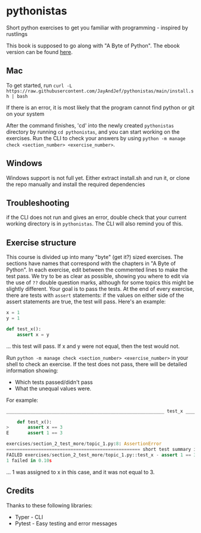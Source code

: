 # pythonistas
Short python exercises to get you familiar with programming - inspired by rustlings

This book is supposed to go along with "A Byte of Python". The ebook version can be found [here](https://python.swaroopch.com/).

## Mac

To get started, run `curl -L https://raw.githubusercontent.com/JayAndJef/pythonistas/main/install.sh | bash`

If there is an error, it is most likely that the program cannot find python or git on your system

After the command finishes, 'cd' into the newly created `pythonistas` directory by running `cd pythonistas`, and you can start working on the exercises. Run the CLI to check your answers by using `python -m manage check <section_number> <exercise_number>`.

## Windows

Windows support is not full yet. Either extract install.sh and run it, or clone the repo manually and install the required dependencies

## Troubleshooting

if the CLI does not run and gives an error, double check that your current working directory is in `pythonistas`. The CLI will also remind you of this.

## Exercise structure

This course is divided up into many "byte" (get it?) sized exercises. The sections have names that correspond with the chapters in "A Byte of Python". In each exercise, edit between the commented lines to make the test pass. We try to be as clear as possible, showing you where to edit via the use of `??` double question marks, although for some topics this might be slightly different. Your goal is to pass the tests. At the end of every exercise, there are tests with `assert` statements: if the values on either side of the assert statements are true, the test will pass. Here's an example:

```py
x = 1
y = 1

def test_x():
    assert x = y
```

... this test will pass. If x and y were not equal, then the test would not.

Run `python -m manage check <section_number> <exercise_number>` in your shell to check an exercise. If the test does not pass, there will be detailed information showing:
 * Which tests passed/didn't pass
 * What the unequal values were.

For example:
```py
___________________________________________________________ test_x ___________________________________________________________

    def test_x():
>       assert x == 3
E       assert 1 == 3

exercises/section_2_test_more/topic_1.py:8: AssertionError
================================================== short test summary info ===================================================
FAILED exercises/section_2_test_more/topic_1.py::test_x - assert 1 == 3
1 failed in 0.10s
```

... 1 was assigned to x in this case, and it was not equal to 3.

## Credits

Thanks to these following libraries:

 * Typer - CLI
 * Pytest - Easy testing and error messages